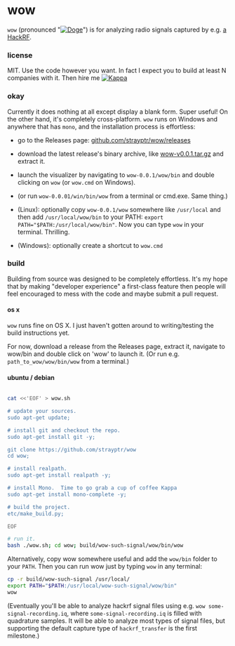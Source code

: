 # wow

`wow` (pronounced "[![Doge](https://git.io/Doge)](//git.io/memes)") is for analyzing radio signals captured by e.g. [a HackRF](https://github.com/mossmann/hackrf).

### license

MIT.  Use the code however you want.  In fact I expect you to build at least N companies with it.  Then hire me [![Kappa](https://git.io/Kappa)](//git.io/memes)

### okay

Currently it does nothing at all except display a blank form.  Super useful!  On the other hand, it's completely cross-platform. `wow` runs on Windows and anywhere that has `mono`, and the installation process is effortless:

- go to the Releases page: [github.com/strayptr/wow/releases](https://github.com/strayptr/wow/releases)

- download the latest release's binary archive, like [wow-v0.0.1.tar.gz](https://github.com/strayptr/wow/releases/download/v0.0.1-alpha/wow-0.0.1.tar.gz) and extract it.

- launch the visualizer by navigating to `wow-0.0.1/wow/bin` and double clicking on `wow` (or `wow.cmd` on Windows).

- (or run `wow-0.0.01/win/bin/wow` from a terminal or cmd.exe.  Same thing.)

- (Linux): optionally copy `wow-0.0.1/wow` somewhere like `/usr/local` and then add `/usr/local/wow/bin` to your PATH: `export PATH="$PATH:/usr/local/wow/bin"`.  Now you can type `wow` in your terminal.  Thrilling.

- (Windows): optionally create a shortcut to `wow.cmd`

### build

Building from source was designed to be completely effortless.  It's my hope that by making "developer experience" a first-class feature then people will feel encouraged to mess with the code and maybe submit a pull request.

#### os x

`wow` runs fine on OS X.  I just haven't gotten around to writing/testing the build instructions yet.

For now, download a release from the Releases page, extract it, navigate to wow/bin and double click on 'wow' to launch it.  (Or run e.g. `path_to_wow/wow/bin/wow` from a terminal.)

#### ubuntu / debian

```bash

cat <<'EOF' > wow.sh

# update your sources.
sudo apt-get update;

# install git and checkout the repo.
sudo apt-get install git -y;

git clone https://github.com/strayptr/wow
cd wow;

# install realpath.
sudo apt-get install realpath -y;

# install Mono.  Time to go grab a cup of coffee Kappa
sudo apt-get install mono-complete -y;

# build the project.
etc/make_build.py;

EOF

# run it.
bash ./wow.sh; cd wow; build/wow-such-signal/wow/bin/wow
```

Alternatively, copy wow somewhere useful and add the `wow/bin` folder to your `PATH`.  Then you can run wow just by typing `wow` in any terminal:

```bash
cp -r build/wow-such-signal /usr/local/
export PATH="$PATH:/usr/local/wow-such-signal/wow/bin"
wow
```

(Eventually you'll be able to analyze hackrf signal files using e.g. `wow some-signal-recording.iq`, where `some-signal-recording.iq` is filled with quadrature samples.  It will be able to analyze most types of signal files, but supporting the default capture type of `hackrf_transfer` is the first milestone.)


